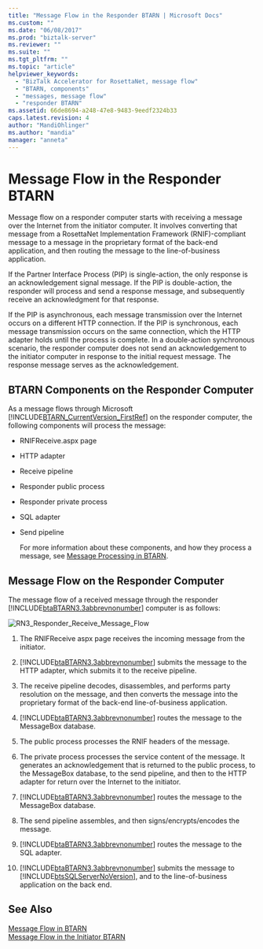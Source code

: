 ```yaml
---
title: "Message Flow in the Responder BTARN | Microsoft Docs"
ms.custom: ""
ms.date: "06/08/2017"
ms.prod: "biztalk-server"
ms.reviewer: ""
ms.suite: ""
ms.tgt_pltfrm: ""
ms.topic: "article"
helpviewer_keywords: 
  - "BizTalk Accelerator for RosettaNet, message flow"
  - "BTARN, components"
  - "messages, message flow"
  - "responder BTARN"
ms.assetid: 66de8694-a248-47e8-9483-9eedf2324b33
caps.latest.revision: 4
author: "MandiOhlinger"
ms.author: "mandia"
manager: "anneta"
---
```

# Message Flow in the Responder BTARN
Message flow on a responder computer starts with receiving a message over the Internet from the initiator computer. It involves converting that message from a RosettaNet Implementation Framework (RNIF)-compliant message to a message in the proprietary format of the back-end application, and then routing the message to the line-of-business application.  
  
 If the Partner Interface Process (PIP) is single-action, the only response is an acknowledgement signal message. If the PIP is double-action, the responder will process and send a response message, and subsequently receive an acknowledgment for that response.  
  
 If the PIP is asynchronous, each message transmission over the Internet occurs on a different HTTP connection. If the PIP is synchronous, each message transmission occurs on the same connection, which the HTTP adapter holds until the process is complete. In a double-action synchronous scenario, the responder computer does not send an acknowledgement to the initiator computer in response to the initial request message. The response message serves as the acknowledgement.  
  
## BTARN Components on the Responder Computer  
 As a message flows through Microsoft [!INCLUDE[BTARN_CurrentVersion_FirstRef](../../includes/btarn-currentversion-firstref-md.md)] on the responder computer, the following components will process the message:  
  
- RNIFReceive.aspx page  
  
- HTTP adapter  
  
- Receive pipeline  
  
- Responder public process  
  
- Responder private process  
  
- SQL adapter  
  
- Send pipeline  
  
  For more information about these components, and how they process a message, see [Message Processing in BTARN](../../adapters-and-accelerators/accelerator-rosettanet/message-processing-in-btarn.md).  
  
## Message Flow on the Responder Computer  
 The message flow of a received message through the responder [!INCLUDE[btaBTARN3.3abbrevnonumber](../../includes/btabtarn3-3abbrevnonumber-md.md)] computer is as follows:  
  
 ![](../../adapters-and-accelerators/accelerator-rosettanet/media/rn3-responder-receive-message-flow.gif "RN3_Responder_Receive_Message_Flow")  
  
1. The RNIFReceive aspx page receives the incoming message from the initiator.  
  
2. [!INCLUDE[btaBTARN3.3abbrevnonumber](../../includes/btabtarn3-3abbrevnonumber-md.md)] submits the message to the HTTP adapter, which submits it to the receive pipeline.  
  
3. The receive pipeline decodes, disassembles, and performs party resolution on the message, and then converts the message into the proprietary format of the back-end line-of-business application.  
  
4. [!INCLUDE[btaBTARN3.3abbrevnonumber](../../includes/btabtarn3-3abbrevnonumber-md.md)] routes the message to the MessageBox database.  
  
5. The public process processes the RNIF headers of the message.  
  
6. The private process processes the service content of the message. It generates an acknowledgement that is returned to the public process, to the MessageBox database, to the send pipeline, and then to the HTTP adapter for return over the Internet to the initiator.  
  
7. [!INCLUDE[btaBTARN3.3abbrevnonumber](../../includes/btabtarn3-3abbrevnonumber-md.md)] routes the message to the MessageBox database.  
  
8. The send pipeline assembles, and then signs/encrypts/encodes the message.  
  
9. [!INCLUDE[btaBTARN3.3abbrevnonumber](../../includes/btabtarn3-3abbrevnonumber-md.md)] routes the message to the SQL adapter.  
  
10. [!INCLUDE[btaBTARN3.3abbrevnonumber](../../includes/btabtarn3-3abbrevnonumber-md.md)] submits the message to [!INCLUDE[btsSQLServerNoVersion](../../includes/btssqlservernoversion-md.md)], and to the line-of-business application on the back end.  
  
## See Also  
 [Message Flow in BTARN](../../adapters-and-accelerators/accelerator-rosettanet/message-flow-in-btarn.md)   
 [Message Flow in the Initiator BTARN](../../adapters-and-accelerators/accelerator-rosettanet/message-flow-in-the-initiator-btarn.md)